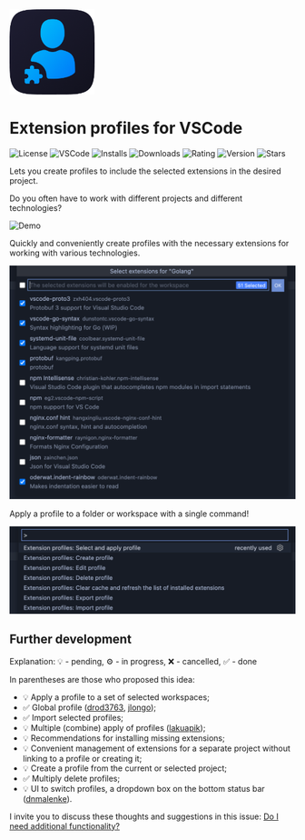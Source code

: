 <img alt="Logo" src="/assets/icon.png" width="150" />

# Extension profiles for VSCode

![License](https://img.shields.io/github/license/evald24/vscode-extensions-profiles?color=blue)
![VSCode](https://img.shields.io/badge/VSCode-%5E1.57.0-blue?logo=visual-studio-code)
![Installs](https://img.shields.io/visual-studio-marketplace/i/evald24.vscode-extension-profiles?color=blue)
![Downloads](https://img.shields.io/visual-studio-marketplace/d/evald24.vscode-extension-profiles?color=blue)
![Rating](https://img.shields.io/visual-studio-marketplace/r/evald24.vscode-extension-profiles?color=blue)
![Version](https://img.shields.io/github/package-json/v/evald24/vscode-extensions-profiles?color=blue)
![Stars](https://img.shields.io/github/stars/evald24/vscode-extensions-profiles?style=social)

Lets you create profiles to include the selected extensions in the desired project.

Do you often have to work with different projects and different technologies?

![Demo](assets/vscode-extension-profiles.gif)

<!-- https://user-images.githubusercontent.com/10986227/122539241-34165180-d049-11eb-8a35-dbd3402e991f.mp4 -->

Quickly and conveniently create profiles with the necessary extensions for working with various technologies.

![Select extensions](assets/select-extensions.png)

Apply a profile to a folder or workspace with a single command!

![Commands](assets/commands.png)

## Further development

Explanation: 💡 - pending, ⚙️ ️- in progress, ❌ - cancelled, ✅ - done

In parentheses are those who proposed this idea:

- 💡 Apply a profile to a set of selected workspaces;
- ✅ Global profile ([drod3763](https://github.com/evald24/vscode-extensions-profiles/issues/1#issuecomment-895592733), [jlongo](https://github.com/evald24/vscode-extensions-profiles/issues/1#issuecomment-950224588));
- ✅ Import selected profiles;
- 💡 Multiple (combine) apply of profiles ([lakuapik](https://github.com/evald24/vscode-extensions-profiles/issues/1#issuecomment-876195053));
- 💡 Recommendations for installing missing extensions;
- 💡 Convenient management of extensions for a separate project without linking to a profile or creating it;
- 💡 Create a profile from the current or selected project;
- ✅ Multiply delete profiles;
- 💡 UI to switch profiles, a dropdown box on the bottom status bar ([dnmalenke](https://github.com/evald24/vscode-extensions-profiles/issues/1#issuecomment-1058163192)).

I invite you to discuss these thoughts and suggestions in this issue: [Do I need additional functionality?](https://github.com/evald24/vscode-extensions-profiles/issues/1)
